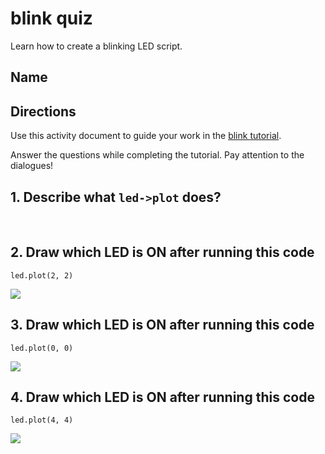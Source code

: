 # blink quiz

Learn how to create a blinking LED script. 

## Name

## Directions

Use this activity document to guide your work in the [blink tutorial](/microbit/lessons/blink/tutorial).

Answer the questions while completing the tutorial. Pay attention to the dialogues!

## 1. Describe what `led->plot` does?

<br/>

## 2. Draw which LED is ON after running this code

```
led.plot(2, 2)
```

![](/static/mb/empty-microbit.png)

## 3. Draw which LED is ON after running this code

```
led.plot(0, 0)
```

![](/static/mb/empty-microbit.png)

## 4. Draw which LED is ON after running this code

```
led.plot(4, 4)
```

![](/static/mb/empty-microbit.png)

